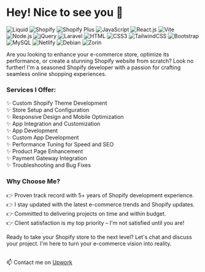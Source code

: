 # Hey! Nice to see you 👋

![Liquid](https://img.shields.io/badge/Shopify-67b8de-Liquid?style=flat-square&logo=shopify&logoColor=white)
![Shopify](https://img.shields.io/badge/Shopify-95BF47?style=flat-square&logo=shopify&logoColor=white)
![Shopify Plus](https://img.shields.io/badge/Shopify-95BF47-Plus?style=flat-square&logo=shopify&logoColor=black)
![JavaScript](https://img.shields.io/badge/JavaScript-F7DF1E?style=flat-square&logo=javascript&logoColor=black)
![React.js](https://img.shields.io/badge/React.js-0081CB?style=flat-square&logo=react&logoColor=61DAFB)
![Vite](https://img.shields.io/badge/Vite-593D88?style=flat-square&logo=vite&logoColor=white)
![Node.js](https://img.shields.io/badge/Node.js-43853D?style=flat-square&logo=node.js&logoColor=white)
![jQuery](https://img.shields.io/badge/jQuery-0769AD?style=flat-square&logo=jquery&logoColor=white)
![Laravel](https://img.shields.io/badge/Laravel-FF2D20?style=flat-square&logo=laravel&logoColor=white)
![HTML](https://img.shields.io/badge/HTML5-E34F26?style=flat-square&logo=html5&logoColor=white)
![CSS3](https://img.shields.io/badge/CSS3-1572B6?style=flat-square&logo=css3&logoColor=white)
![TailwindCSS](https://img.shields.io/badge/Tailwind_CSS-38B2AC?style=flat-square&logo=tailwind-css&logoColor=white)
![Bootstrap](https://img.shields.io/badge/Bootstrap-563D7C?style=flat-square&logo=bootstrap&logoColor=white)
![MySQL](https://img.shields.io/badge/MySQL-005C84?style=flat-square&logo=mysql&logoColor=white)
![Netlify](https://img.shields.io/badge/Netlify-00C7B7?style=flat-square&logo=netlify&logoColor=white)
![Debian](https://img.shields.io/badge/Debian-A81D33?style=flat-square&logo=debian&logoColor=white)
![Zorin](https://img.shields.io/badge/Zorin%20OS-0CC1F3?style=flat-square&logo=zorin&logoColor=white)

Are you looking to enhance your e-commerce store, optimize its performance, or create a stunning Shopify website from scratch? Look no further! I'm a seasoned Shopify developer with a passion for crafting seamless online shopping experiences.

### Services I Offer:

✨ Custom Shopify Theme Development <br>
✨ Store Setup and Configuration <br>
✨ Responsive Design and Mobile Optimization <br>
✨ App Integration and Customization <br>
✨ App Development <br>
✨ Custom App Development <br>
✨ Performance Tuning for Speed and SEO <br>
✨ Product Page Enhancement <br>
✨ Payment Gateway Integration <br>
✨ Troubleshooting and Bug Fixes <br>

### Why Choose Me?
👉 Proven track record with 5+ years of Shopify development experience. <br>
👉 I stay updated with the latest e-commerce trends and Shopify updates. <br>
👉 Committed to delivering projects on time and within budget. <br>
👉 Client satisfaction is my top priority – I'm not satisfied until you are! <br>

Ready to take your Shopify store to the next level? Let's chat and discuss your project. I'm here to turn your e-commerce vision into reality. <br> <br>

📫 Contact me on [Upwork](https://www.upwork.com/freelancers/~013eddff08e4f509ad) <br>

